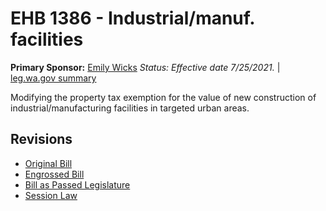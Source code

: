 # EHB 1386 - Industrial/manuf. facilities
**Primary Sponsor:** [Emily Wicks](/person/leg/wicks_em.md)
*Status: Effective date 7/25/2021.* | [leg.wa.gov summary](https://app.leg.wa.gov/billsummary?BillNumber=1386&Year=2021)

Modifying the property tax exemption for the value of new construction of industrial/manufacturing facilities in targeted urban areas.

## Revisions
* [Original Bill](1/)
* [Engrossed Bill](1/)
* [Bill as Passed Legislature](1/)
* [Session Law](1/)